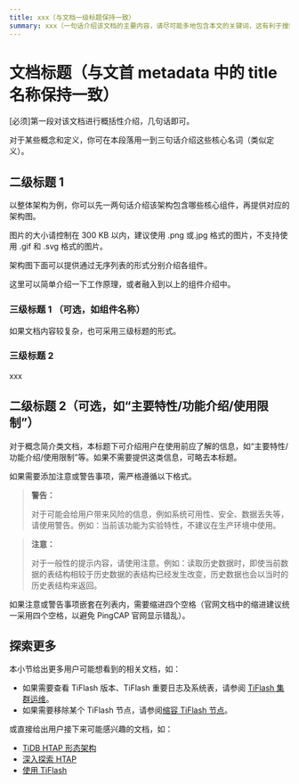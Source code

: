 ```yaml
---
title: xxx（与文档一级标题保持一致）
summary: xxx（一句话介绍该文档的主要内容，请尽可能多地包含本文的关键词，这有利于搜索引擎优化）
---
```


<!--本文档为概念简介类模板，你可直接复制使用，用时请将多余的说明删除。该类文档示例：[TiDB Binlog](/tidb-binlog/tidb-binlog-overview.md)。-->

<!--特别说明：对于新文档，请在 TOC.md 中合适的位置加目录（思考用户最有可能在目录哪里找文档）。文内标题级别不可跳级，尽量避免使用五级标题。-->

# 文档标题（与文首 metadata 中的 title 名称保持一致）

[必须]第一段对该文档进行概括性介绍，几句话即可。

对于某些概念和定义，你可在本段落用一到三句话介绍这些核心名词（类似定义）。

## 二级标题 1

以整体架构为例，你可以先一两句话介绍该架构包含哪些核心组件，再提供对应的架构图。

<!--![架构图](图片相对链接)-->

图片的大小请控制在 300 KB 以内，建议使用 .png 或.jpg 格式的图片，不支持使用 .gif 和 .svg 格式的图片。

架构图下面可以提供通过无序列表的形式分别介绍各组件。

这里可以简单介绍一下工作原理，或者融入到以上的组件介绍中。

### 三级标题 1 （可选，如组件名称）

如果文档内容较复杂，也可采用三级标题的形式。

### 三级标题 2

xxx

## 二级标题 2（可选，如“主要特性/功能介绍/使用限制”）

对于概念简介类文档，本标题下可介绍用户在使用前应了解的信息，如“主要特性/功能介绍/使用限制”等。如果不需要提供这类信息，可略去本标题。

如果需要添加注意或警告事项，需严格遵循以下格式。

> **警告：**
>
> 对于可能会给用户带来风险的信息，例如系统可用性、安全、数据丢失等，请使用警告。例如：当前该功能为实验特性，不建议在生产环境中使用。

> **注意：**
>
> 对于一般性的提示内容，请使用注意。例如：读取历史数据时，即使当前数据的表结构相较于历史数据的表结构已经发生改变，历史数据也会以当时的历史表结构来返回。

如果注意或警告事项嵌套在列表内，需要缩进四个空格（官网文档中的缩进建议统一采用四个空格，以避免 PingCAP 官网显示错乱）。

## 探索更多

本小节给出更多用户可能想看到的相关文档，如：

- 如果需要查看 TiFlash 版本、TiFlash 重要日志及系统表，请参阅 [TiFlash 集群运维](/tiflash/maintain-tiflash.md)。
- 如果需要移除某个 TiFlash 节点，请参阅[缩容 TiFlash 节点](/scale-tidb-using-tiup.md#缩容-tiflash-节点)。

或直接给出用户接下来可能感兴趣的文档，如：

- [TiDB HTAP 形态架构](/tiflash/tiflash-overview.md#整体架构)
- [深入探索 HTAP](/explore-htap.md)
- [使用 TiFlash](/tiflash/use-tiflash.md)